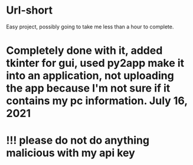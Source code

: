 # Url-short
Easy project, possibly going to take me less than a hour to complete.
# Completely done with it, added tkinter for gui, used py2app make it into an application, not uploading the app because I'm not sure if it contains my pc information. July 16, 2021
# !!! please do not do anything malicious with my api key
